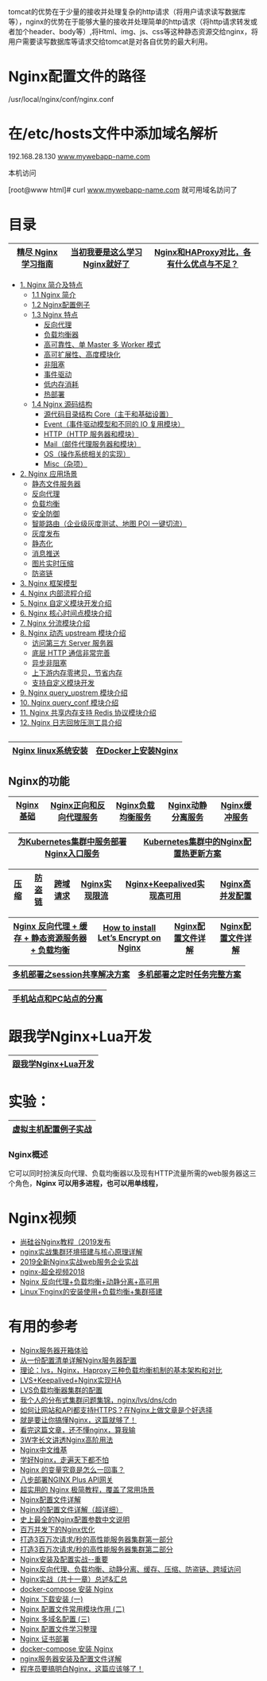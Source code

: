 
tomcat的优势在于少量的接收并处理复杂的http请求（将用户请求读写数据库等），nginx的优势在于能够大量的接收并处理简单的http请求（将http请求转发或者加个header、body等）,将Html、img、js、css等这种静态资源交给nginx，将用户需要读写数据库等请求交给tomcat是对各自优势的最大利用。

#  Nginx配置文件的路径

   /usr/local/nginx/conf/nginx.conf
   
# 在/etc/hosts文件中添加域名解析
  
  192.168.28.130 www.mywebapp-name.com
  
  本机访问

  [root@www html]# curl www.mywebapp-name.com
  就可用域名訪问了

# 目录

[精尽 Nginx 学习指南](http://svip.iocoder.cn/Nginx/tutorials/)|[当初我要是这么学习Nginx就好了](https://www.jianshu.com/p/e90050dc89b6)|[Nginx和HAProxy对比，各有什么优点与不足？](https://www.zhihu.com/question/34489042)|
---|---|---|



* [1. Nginx 简介及特点]()
  * [1.1 Nginx 简介]()
  * [1.2 Nginx配置例子](https://www.cnblogs.com/54chensongxia/p/12938929.html)
  * [1.3 Nginx 特点]()
    * [反向代理](https://github.com/stevenli91748/JAVA-Architecture/blob/master/Tools%20and%20Middleware/Nginx/Nginx正向和反向代理/README.md)
    * [负载均衡器](https://github.com/stevenli91748/JAVA-Architecture/blob/master/Tools%20and%20Middleware/Nginx/Nginx负载均衡/README.md)
    * [高可靠性、单 Master 多 Worker 模式]()
    * [高可扩展性、高度模块化]()
    * [非阻塞]()
    * [事件驱动]()
    * [低内存消耗]()
    * [热部署]()
  * [1.4 Nginx 源码结构]()
    * [源代码目录结构 Core（主干和基础设置）]()
    * [Event（事件驱动模型和不同的 IO 复用模块）]()
    * [HTTP（HTTP 服务器和模块）]()
    * [Mail（邮件代理服务器和模块）]()
    * [OS（操作系统相关的实现）]()
    * [Misc（杂项）]()
* [2. Nginx 应用场景]()
  * [静态文件服务器]()
  * [反向代理](https://github.com/stevenli91748/JAVA-Architecture/blob/master/Tools%20and%20Middleware/Nginx/Nginx正向和反向代理/README.md)
  * [负载均衡](https://github.com/stevenli91748/JAVA-Architecture/blob/master/Tools%20and%20Middleware/Nginx/Nginx负载均衡/README.md)
  * [安全防御]()
  * [智能路由（企业级灰度测试、地图 POI 一键切流）]()
  * [灰度发布]()
  * [静态化]()
  * [消息推送]()
  * [图片实时压缩]()
  * [防盗链]()
* [3. Nginx 框架模型](https://github.com/stevenli91748/JAVA-Architecture/blob/master/Tools%20and%20Middleware/Nginx/Nginx%20%E6%A1%86%E6%9E%B6%E6%A8%A1%E5%9E%8B/README.md)
* [4. Nginx 内部流程介绍](https://github.com/stevenli91748/JAVA-Architecture/blob/master/Tools%20and%20Middleware/Nginx/Nginx%20%E5%86%85%E9%83%A8%E6%B5%81%E7%A8%8B%E4%BB%8B%E7%BB%8D/README.md)
* [5. Nginx 自定义模块开发介绍](https://github.com/stevenli91748/JAVA-Architecture/blob/master/Tools%20and%20Middleware/Nginx/Nginx%20%E8%87%AA%E5%AE%9A%E4%B9%89%E6%A8%A1%E5%9D%97%E5%BC%80%E5%8F%91%E4%BB%8B%E7%BB%8D/README.md)
* [6. Nginx 核心时间点模块介绍](https://github.com/stevenli91748/JAVA-Architecture/blob/master/Tools%20and%20Middleware/Nginx/Nginx%20%E6%A0%B8%E5%BF%83%E6%97%B6%E9%97%B4%E7%82%B9%E6%A8%A1%E5%9D%97%E4%BB%8B%E7%BB%8D/README.md)
* [7. Nginx 分流模块介绍](https://github.com/stevenli91748/JAVA-Architecture/blob/master/Tools%20and%20Middleware/Nginx/Nginx%20%E5%88%86%E6%B5%81%E6%A8%A1%E5%9D%97%E4%BB%8B%E7%BB%8D/README.md)
* [8. Nginx 动态 upstream 模块介绍](https://github.com/stevenli91748/JAVA-Architecture/blob/master/Tools%20and%20Middleware/Nginx/Nginx%20%E5%8A%A8%E6%80%81%20upstream%20%E6%A8%A1%E5%9D%97%E4%BB%8B%E7%BB%8D/README.md)
  * [访问第三方 Server 服务器]()
  * [底层 HTTP 通信非常完善]()
  * [异步非阻塞]()
  * [上下游内存零拷贝，节省内存]()
  * [支持自定义模块开发]()
* [9. Nginx query_upstrem 模块介绍](https://github.com/stevenli91748/JAVA-Architecture/blob/master/Tools%20and%20Middleware/Nginx/Nginx%20query_upstrem%20%E6%A8%A1%E5%9D%97%E4%BB%8B%E7%BB%8D/README.md)
* [10. Nginx query_conf 模块介绍](https://github.com/stevenli91748/JAVA-Architecture/blob/master/Tools%20and%20Middleware/Nginx/Nginx%20query_conf%20%E6%A8%A1%E5%9D%97%E4%BB%8B%E7%BB%8D/README.md)
* [11. Nginx 共享内存支持 Redis 协议模块介绍](https://github.com/stevenli91748/JAVA-Architecture/blob/master/Tools%20and%20Middleware/Nginx/Nginx%20%E5%85%B1%E4%BA%AB%E5%86%85%E5%AD%98%E6%94%AF%E6%8C%81%20Redis%20%E5%8D%8F%E8%AE%AE%E6%A8%A1%E5%9D%97%E4%BB%8B%E7%BB%8D/README.md)
* [12. Nginx 日志回放压测工具介绍](https://github.com/stevenli91748/JAVA-Architecture/blob/master/Tools%20and%20Middleware/Nginx/Nginx%20%E6%97%A5%E5%BF%97%E5%9B%9E%E6%94%BE%E5%8E%8B%E6%B5%8B%E5%B7%A5%E5%85%B7%E4%BB%8B%E7%BB%8D/README.md)

## 
[Nginx linux系统安装](https://github.com/stevenli91748/JAVA-Architecture/blob/master/Tools%20and%20Middleware/Nginx/Nginx%20linux系统安装/README.md)|[在Docker上安装Nginx](https://github.com/stevenli91748/Engineering-special/blob/master/Docker/在Docker安装Nginx/README.md)|
---|---|

## Nginx的功能
 [Nginx基础](https://github.com/stevenli91748/JAVA-Architecture/blob/master/Tools%20and%20Middleware/Nginx/Nginx基础/README.md)|[Nginx正向和反向代理服务](https://github.com/stevenli91748/JAVA-Architecture/blob/master/Tools%20and%20Middleware/Nginx/Nginx正向和反向代理/README.md)|[Nginx负载均衡服务](https://github.com/stevenli91748/JAVA-Architecture/blob/master/Tools%20and%20Middleware/Nginx/Nginx负载均衡/README.md)|[Nginx动静分离服务](https://github.com/stevenli91748/JAVA-Architecture/blob/master/Tools%20and%20Middleware/Nginx/Nginx动静分离/README.md)|[Nginx缓冲服务](https://github.com/stevenli91748/JAVA-Architecture/blob/master/Tools%20and%20Middleware/Nginx/Nginx缓冲服务/README.md)|
 ---|---|---|---|---|

[为Kubernetes集群中服务部署Nginx入口服务](https://tonybai.com/2016/11/22/deploy-nginx-service-for-the-services-in-kubernetes-cluster/)|[Kubernetes集群中的Nginx配置热更新方案](https://tonybai.com/2016/11/17/nginx-config-hot-reloading-approach-for-kubernetes-cluster/)|
---|---|

[压缩](https://github.com/stevenli91748/JAVA-Architecture/blob/master/Tools%20and%20Middleware/Nginx/Nginx压缩/README.md)|[防盗链](https://github.com/stevenli91748/JAVA-Architecture/blob/master/Tools%20and%20Middleware/Nginx/Nginx防盗链/README.md)|[跨域请求](https://github.com/stevenli91748/JAVA-Architecture/blob/master/Tools%20and%20Middleware/Nginx/Nginx%20跨域请求/README.md)|[Nginx实现限流](https://github.com/stevenli91748/JAVA-Architecture/blob/master/Tools%20and%20Middleware/Nginx/Nginx实现限流/README.md)|[Nginx+Keepalived实现高可用](https://github.com/stevenli91748/JAVA-Architecture/blob/master/Tools%20and%20Middleware/Nginx/Nginx%2BKeepalived实现高可用/README.md)|[Nginx高并发配置](https://github.com/stevenli91748/JAVA-Architecture/blob/master/Tools%20and%20Middleware/Nginx/Nginx高并发配置/README.md)|
---|---|---|---|---|---|

[Nginx 反向代理 + 缓存 + 静态资源服务器 + 负载均衡](https://www.jianshu.com/p/fa2e78021343)|[How to install Let’s Encrypt on Nginx](https://upcloud.com/community/tutorials/install-lets-encrypt-nginx/)|[Nginx配置文件详解](https://www.cnblogs.com/54chensongxia/p/12938929.html)|[Nginx配置文件详解](https://www.jianshu.com/p/1593954d5faf)|
---|---|---|---|



[多机部署之session共享解决方案](https://blog.csdn.net/wjg8209/article/details/103701046)|[多机部署之定时任务完整方案](https://blog.csdn.net/wjg8209/article/details/103550922)|
---|---|


[手机站点和PC站点的分离](https://github.com/stevenli91748/JAVA-Architecture/blob/master/Tools%20and%20Middleware/Nginx/手机站点和PC站点的分离/README.md)|
---|
# 跟我学Nginx+Lua开发

[跟我学Nginx+Lua开发](https://www.iteye.com/blogs/subjects/nginx-lua)|
---|


# 实验：

[虚拟主机配置例子实战](https://github.com/stevenli91748/JAVA-Architecture/blob/master/Tools%20and%20Middleware/Nginx/Nginx基础/虚拟主机配置例子实战.md)|
---|



### Nginx概述
  它可以同时扮演反向代理、负载均衡器以及现有HTTP流量所需的web服务器这三个角色，**Nginx 可以用多进程，也可以用单线程，**


# Nginx视频

 * [尚硅谷Nginx教程（2019发布](https://www.bilibili.com/video/av68136734?p=4)
 * [nginx实战集群环境搭建与核心原理详解](https://www.bilibili.com/video/av66849184?from=search&seid=12943368697372067470)
 * [2019全新Nginx实战web服务企业实战](https://www.bilibili.com/video/av33614077/?spm_id_from=333.788.videocard.5)
 * [nginx-超全视频2018](https://www.bilibili.com/video/av55251610/?spm_id_from=333.788.videocard.8)
 * [Nginx 反向代理+负载均衡+动静分离+高可用](https://www.bilibili.com/video/av68783011/?spm_id_from=333.788.videocard.2)
 * [Linux下nginx的安装使用+负载均衡+集群搭建](https://www.bilibili.com/video/av66388283?from=search&seid=3209376219057807635)

# 有用的参考
 * [Nginx服务器开箱体验](https://mp.weixin.qq.com/s?__biz=MzU4ODI1MjA3NQ==&mid=2247483783&idx=1&sn=1e552ee01b50cde1df32c07db8e7b4ea&chksm=fdded743caa95e55a62c5b216795be61785265daf6a23d803e4566ba50253c240544b87971e3&scene=21#wechat_redirect)
 * [从一份配置清单详解Nginx服务器配置](https://mp.weixin.qq.com/s?__biz=MzU4ODI1MjA3NQ==&mid=2247483807&idx=1&sn=e3a164701c2f6e0f3cf91bd25d595479&chksm=fdded75bcaa95e4d857e5f4e040f37b7c3d8f3b301856493419498b6e54d8a43addfc25e7505&scene=21#wechat_redirect)
 * [理论：lvs，Nginx，Haproxy三种负载均衡机制的基本架构和对比](https://www.cnblogs.com/deny/p/12904468.html)
 * [LVS+Keepalived+Nginx实现HA](https://www.jianshu.com/p/88589646aae8)
 * [LVS负载均衡器集群的配置](https://www.keepalived.org/pdf/sery-lvs-cluster.pdf?spm=a2c6h.12873639.0.0.4aef7d44UlfFfQ&file=sery-lvs-cluster.pdf)
 * [我个人的分布式集群问题集锦，nginx/lvs/dns/cdn](https://blog.csdn.net/libaineu2004/article/details/79119145)
 * [如何让网站和API都支持HTTPS？在Nginx上做文章是个好选择](https://www.jianshu.com/p/e2f3de2485a8)
 * [就是要让你搞懂Nginx，这篇就够了！](https://www.jianshu.com/p/e31bd628b634)
 * [看完这篇文章，还不懂nginx，算我输](https://zhuanlan.zhihu.com/p/152526491?utm_source=wechat_session&utm_medium=social&utm_oi=991812777480134656&utm_content=first)
 * [3W字长文讲透Nginx高阶用法](https://zhuanlan.zhihu.com/p/100124676?utm_source=wechat_session&utm_medium=social&utm_oi=991812777480134656&utm_content=first)
 * [Nginx中文维基](http://tool.oschina.net/apidocs/apidoc?api=nginx-zh)
 * [学好Nginx，走遍天下都不怕](https://zhuanlan.zhihu.com/p/80600540?utm_source=wechat_session&utm_medium=social&utm_oi=991812777480134656&utm_content=first)
 * [Nginx 的变量究竟是怎么一回事？](https://zhuanlan.zhihu.com/p/148166996?utm_source=wechat_session&utm_medium=social&utm_oi=991812777480134656&utm_content=first)
 * [八步部署NGINX Plus API网关](https://zhuanlan.zhihu.com/p/38359208?utm_source=wechat_session&utm_medium=social&utm_oi=991812777480134656)
 * [超实用的 Nginx 极简教程，覆盖了常用场景](https://zhuanlan.zhihu.com/p/63737990?utm_source=wechat_session&utm_medium=social&utm_oi=991812777480134656)
* [Nginx配置文件详解](https://www.jianshu.com/p/1593954d5faf)
* [Nginx的配置文件详解（超详细）](https://blog.csdn.net/wangbin_0729/article/details/82109693) 
* [史上最全的Nginx配置参数中文说明](https://www.jianshu.com/p/dd5be63c7d14)
* [百万并发下的Nginx优化](http://www.sohu.com/a/274307517_463994)
* [打造3百万次请求/秒的高性能服务器集群第一部分](https://www.cnblogs.com/JohnABC/p/5264662.html)
* [打造3百万次请求/秒的高性能服务器集群第二部分](https://www.cnblogs.com/JohnABC/p/5264687.html)
* [Nginx安装及配置实战--重要](https://blog.csdn.net/yuanfangPOET/article/details/83446907)
* [Nginx反向代理、负载均衡、动静分离、缓存、压缩、防盗链、跨域访问](https://www.cnblogs.com/ph7seven/p/9932712.html)
* [Nginx实战（共十一章）总述&汇总](https://blog.csdn.net/ouyida3/article/details/86771967)
* [docker-compose 安装 Nginx](http://www.dev-share.top/2020/06/07/docker-compose-%e5%ae%89%e8%a3%85-nginx/)
* [Nginx 下载安装 (一)](http://www.dev-share.top/2017/11/16/nginx-%e4%b8%8b%e8%bd%bd%e5%ae%89%e8%a3%85-%e4%b8%80/)
* [Nginx 配置文件常用模块作用 (二)](http://www.dev-share.top/2017/11/16/nginx-%e9%85%8d%e7%bd%ae%e6%96%87%e4%bb%b6%e5%b8%b8%e7%94%a8%e6%a8%a1%e5%9d%97%e4%bd%9c%e7%94%a8-%e4%ba%8c/)
* [Nginx 多域名配置 (三)](http://www.dev-share.top/2017/11/16/nginx-%e5%a4%9a%e5%9f%9f%e5%90%8d%e9%85%8d%e7%bd%ae-%e4%b8%89/)
* [Nginx 配置文件学习整理](http://www.dev-share.top/2017/11/16/nginx-%e9%85%8d%e7%bd%ae%e6%96%87%e4%bb%b6%e5%ad%a6%e4%b9%a0%e6%95%b4%e7%90%86/)
* [Nginx 证书部署](http://www.dev-share.top/2017/12/11/nginx-%e8%af%81%e4%b9%a6%e9%83%a8%e7%bd%b2/)
* [docker-compose 安装 Nginx](http://www.dev-share.top/2020/06/07/docker-compose-%e5%ae%89%e8%a3%85-nginx/)
* [nginx服务器安装及配置文件详解](https://www.jianshu.com/p/57eacdaf7392)
* [程序员要搞明白Nginx，这篇应该够了！](https://www.jianshu.com/p/42d90e7acf6f)
